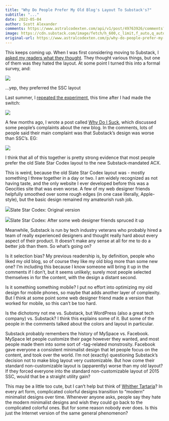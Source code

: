 ```yaml
---
title: "Why Do People Prefer My Old Blog's Layout To Substack's?"
subtitle: "..."
date: 2022-05-04
author: Scott Alexander
comments: https://www.astralcodexten.com/api/v1/post/49763926/comments?&all_comments=true
image: https://cdn.substack.com/image/fetch/h_600,c_limit,f_auto,q_auto:good,fl_progressive:steep/https%3A%2F%2Fbucketeer-e05bbc84-baa3-437e-9518-adb32be77984.s3.amazonaws.com%2Fpublic%2Fimages%2F55dc064c-d777-4776-a806-01e762dc1212_1405x787.png
original-url: https://www.astralcodexten.com/p/why-do-people-prefer-my-old-blogs
---
```

This keeps coming up. When I was first considering moving to Substack, I [asked my readers what they thought](https://www.reddit.com/r/slatestarcodex/comments/i10p4m/survey_on_moving_ssc_to_substack/). They thought various things, but one of them was they hated the layout. At some point I turned this into a formal survey, and:

[![](https://substackcdn.com/image/fetch/w_1456,c_limit,f_auto,q_auto:good,fl_progressive:steep/https%3A%2F%2Fbucketeer-e05bbc84-baa3-437e-9518-adb32be77984.s3.amazonaws.com%2Fpublic%2Fimages%2F4e48a01e-724e-417c-b231-daa0af79a0cd_759x341.png)](https://substackcdn.com/image/fetch/f_auto,q_auto:good,fl_progressive:steep/https%3A%2F%2Fbucketeer-e05bbc84-baa3-437e-9518-adb32be77984.s3.amazonaws.com%2Fpublic%2Fimages%2F4e48a01e-724e-417c-b231-daa0af79a0cd_759x341.png)

…yep, they preferred the SSC layout

Last summer, I [repeated the experiment](https://astralcodexten.substack.com/p/please-take-the-reader-survey?s=w), this time after I had made the switch:

[![](https://substackcdn.com/image/fetch/w_1456,c_limit,f_auto,q_auto:good,fl_progressive:steep/https%3A%2F%2Fbucketeer-e05bbc84-baa3-437e-9518-adb32be77984.s3.amazonaws.com%2Fpublic%2Fimages%2Feee420f0-6580-4e89-bccc-8d55572b1354_753x331.png)](https://substackcdn.com/image/fetch/f_auto,q_auto:good,fl_progressive:steep/https%3A%2F%2Fbucketeer-e05bbc84-baa3-437e-9518-adb32be77984.s3.amazonaws.com%2Fpublic%2Fimages%2Feee420f0-6580-4e89-bccc-8d55572b1354_753x331.png)

A few months ago, I wrote a post called [Why Do I Suck](https://astralcodexten.substack.com/p/why-do-i-suck?s=w), which discussed some people’s complaints about the new blog. In the comments, lots of people said their main complaint was that Substack’s design was worse than SSC’s. EG:

[![](https://substackcdn.com/image/fetch/w_1456,c_limit,f_auto,q_auto:good,fl_progressive:steep/https%3A%2F%2Fbucketeer-e05bbc84-baa3-437e-9518-adb32be77984.s3.amazonaws.com%2Fpublic%2Fimages%2F24d99b4b-fa44-48d0-beb8-d33c49e3a45b_766x578.png)](https://substackcdn.com/image/fetch/f_auto,q_auto:good,fl_progressive:steep/https%3A%2F%2Fbucketeer-e05bbc84-baa3-437e-9518-adb32be77984.s3.amazonaws.com%2Fpublic%2Fimages%2F24d99b4b-fa44-48d0-beb8-d33c49e3a45b_766x578.png)

I think that all of this together is pretty strong evidence that most people prefer the old Slate Star Codex layout to the new Substack-mandated ACX.

This is weird, because the old Slate Star Codex layout was - mostly something I threw together in a day or two. I am widely recognized as not having taste, and the only website I ever developed before this was a Geocities site that was even worse. A few of my web designer friends helpfully smoothed over some rough edges (in one case literally, Apple-style), but the basic design remained my amateurish rush job.

[![](https://substackcdn.com/image/fetch/w_1456,c_limit,f_auto,q_auto:good,fl_progressive:steep/https%3A%2F%2Fbucketeer-e05bbc84-baa3-437e-9518-adb32be77984.s3.amazonaws.com%2Fpublic%2Fimages%2F55dc064c-d777-4776-a806-01e762dc1212_1405x787.png)](https://substackcdn.com/image/fetch/f_auto,q_auto:good,fl_progressive:steep/https%3A%2F%2Fbucketeer-e05bbc84-baa3-437e-9518-adb32be77984.s3.amazonaws.com%2Fpublic%2Fimages%2F55dc064c-d777-4776-a806-01e762dc1212_1405x787.png)Slate Star Codex: Original version

[![](https://substackcdn.com/image/fetch/w_1456,c_limit,f_auto,q_auto:good,fl_progressive:steep/https%3A%2F%2Fbucketeer-e05bbc84-baa3-437e-9518-adb32be77984.s3.amazonaws.com%2Fpublic%2Fimages%2Ff9c183db-1f13-4bb9-9d8a-9194b82a8599_1591x834.png)](https://substackcdn.com/image/fetch/f_auto,q_auto:good,fl_progressive:steep/https%3A%2F%2Fbucketeer-e05bbc84-baa3-437e-9518-adb32be77984.s3.amazonaws.com%2Fpublic%2Fimages%2Ff9c183db-1f13-4bb9-9d8a-9194b82a8599_1591x834.png)Slate Star Codex: After some web designer friends spruced it up

Meanwhile, Substack is run by tech industry veterans who probably hired a team of really experienced designers and thought really hard about every aspect of their product. It doesn’t make any sense at all for me to do a better job than them. So what’s going on?

Is it selection bias? My previous readership is, by definition, people who liked my old blog, so of course they like my old blog more than some new one? I’m including this because I know someone will bring it up in the comments if I don’t, but it seems unlikely; surely most people selected themselves in for the content, with the design a distant second.

Is it something something mobile? I put no effort into optimizing my old design for mobile phones, so maybe that adds another layer of complexity. But I think at some point some web designer friend made a version that worked for mobile, so this can’t be too hard.

Is the dichotomy not me vs. Substack, but WordPress (also a great tech company) vs. Substack? I think this explains some of it. But some of the people in the comments talked about the colors and layout in particular.

Substack probably remembers the history of MySpace vs. Facebook. MySpace let people customize their page however they wanted, and most people made them into some sort of <blink>-tag-related monstrosity. Facebook gave everyone a consistent minimalist design that let people focus on the content, and took over the world. I’m not (exactly) questioning Substack’s decision not to make blog layout very customizable. But how come their standard non-customizable layout is (apparently) worse than my old layout? If they forced everyone into the standard non-customizable layout of 2015 SSC, would that be a straight utility gain?

This may be a little too cute, but I can’t help but think of [Whither Tartaria](https://astralcodexten.substack.com/p/whither-tartaria)? In every art form, complicated colorful designs transition to “modern” minimalist designs over time. Whenever anyone asks, people say they hate the modern minimalist designs and wish they could go back to the complicated colorful ones. But for some reason nobody ever does. Is this just the Internet version of the same general phenomenon?

